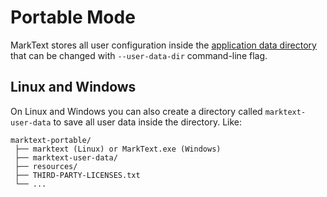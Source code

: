 # Portable Mode

MarkText stores all user configuration inside the [application data directory](APPLICATION_DATA_DIRECTORY.md) that can be changed with `--user-data-dir` command-line flag.

## Linux and Windows

On Linux and Windows you can also create a directory called `marktext-user-data` to save all user data inside the directory. Like:

```
marktext-portable/
 ├── marktext (Linux) or MarkText.exe (Windows)
 ├── marktext-user-data/
 ├── resources/
 ├── THIRD-PARTY-LICENSES.txt
 └── ...
```
